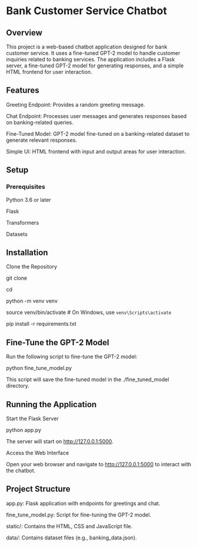 # Bank Customer Service Chatbot
## Overview
This project is a web-based chatbot application designed for bank customer service. It uses a fine-tuned GPT-2 model to handle customer inquiries related to banking services. The application includes a Flask server, a fine-tuned GPT-2 model for generating responses, and a simple HTML frontend for user interaction.

## Features
Greeting Endpoint: Provides a random greeting message.

Chat Endpoint: Processes user messages and generates responses based on banking-related queries.

Fine-Tuned Model: GPT-2 model fine-tuned on a banking-related dataset to generate relevant responses.

Simple UI: HTML frontend with input and output areas for user interaction.

## Setup
### Prerequisites
Python 3.6 or later

Flask

Transformers

Datasets

## Installation
Clone the Repository

git clone <repository-url>

cd <repository-directory>

python -m venv venv

source venv/bin/activate  # On Windows, use `venv\Scripts\activate`

pip install -r requirements.txt

## Fine-Tune the GPT-2 Model

Run the following script to fine-tune the GPT-2 model:

python fine_tune_model.py

This script will save the fine-tuned model in the ./fine_tuned_model directory.

## Running the Application
Start the Flask Server

python app.py

The server will start on http://127.0.0.1:5000.

Access the Web Interface

Open your web browser and navigate to http://127.0.0.1:5000 to interact with the chatbot.

## Project Structure
app.py: Flask application with endpoints for greetings and chat.

fine_tune_model.py: Script for fine-tuning the GPT-2 model.

static/: Contains the HTML, CSS and JavaScript file.

data/: Contains dataset files (e.g., banking_data.json).
